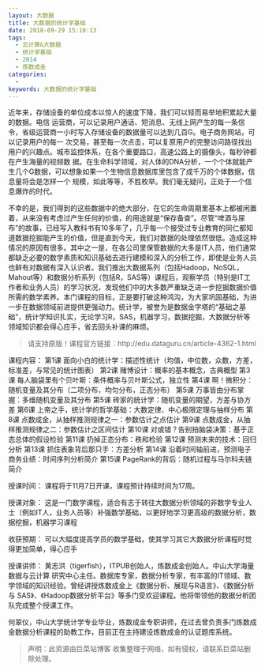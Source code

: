 ```yaml
---
layout: 大数据
title: 大数据的统计学基础
date: 2018-09-29 15:10:13
tags:
  - 云计算&大数据
  - 统计学基础
  - 2014
  - 炼数成金
categories:
  -
keywords: 大数据的统计学基础
---
```

近年来，存储设备的单位成本以惊人的速度下降，我们可以轻而易举地积累起大量的数据。电信 运营商，可以记录用户通话、短消息、无线上网产生的每一条信令，省级运营商一小时写入存储设备的数据量可以达到几百G。电子商务网站，可以记录用户的每一 次交易，甚至每一次点击，可以复原用户的完整访问路径找出用户的兴趣点。城市监控体系，在各个重要路口，高速公路上的摄像头，每秒钟都在产生海量的视频数 据。在生命科学领域，对人体的DNA分析，一个个体就能产生几个G数据，可以想象如果一个生物信息数据库里包含了成千万的个体数据，信息量将会是怎样一个 规模，如此等等，不胜枚举。我们毫无疑问，正处于一个信息爆炸的时代。

不幸的是，我们得到的这些数据中的绝大部分，在它的生命周期里基本上都被闲置着，从来没有考虑过产生任何的价值，的用途就是“保存备查”。尽管“啤酒与尿布”的故事，已经写入教科书有10多年了，几乎每一个接受过专业教育的同仁都知道数据挖掘能产生的价值，但是直到今天，我们对数据的处理依然很低。造成这种情况的原因有很多。其中之一是，在各公司里保管数据的大多是IT人员，他们通常都缺乏必要的数学素质和知识基础去进行建模和深入的分析工作，即使是业务人员也鲜有对数据有深入认识者。我们推出大数据系列（包括Hadoop，NoSQL，Mahout等）和数据分析系列（包括R，SAS等）课程后，观察学员（特别是IT工作者和业务人员）的学习状况，发现他们中的大多数严重缺乏进一步挖掘数据价值所需的数学素养。本门课程的目标，正是要打破这种鸿沟，为大家巩固基础，为进一步在数据领域前进提供更强动力。统计学，被誉为是数据金字塔的“基础之基础”，统计学知识扎实，无论学习R，SAS，机器学习，数据挖掘，大数据分析等领域知识都会得心应手，省去回头补课的麻烦。


<!-- more -->
<blockquote class="blockquote-center">
请支持原版！课程官方链接：http://edu.dataguru.cn/article-4362-1.html</blockquote>
</blockquote>
课程内容：
第1课 面向小白的统计学：描述性统计（均值，中位数，众数，方差，标准差，与常见的统计图表）
第2课 赌博设计：概率的基本概念，古典概型
第3课 每人脑袋里有个贝叶斯：条件概率与贝叶斯公式，独立性
第4课 啊！微积分：随机变量及其分布（二项分布，均匀分布，正态分布）
第5课 万事皆由分布掌握：多维随机变量及其分布
第5课 砖家的统计学：随机变量的期望，方差与协方差
第6课 上帝之手，统计学的哲学基础：大数定律、中心极限定理与抽样分布
第8课 点数成金，从抽样推测规律之一：参数估计之点估计
第9课 点数成金，从抽样推测规律之二：参数估计之区间估计
第10课 对或错？告别拍脑袋决策：基于正态总体的假设检验
第11课 扔掉正态分布：秩和检验
第12课 预测未来的技术：回归分析
第13课 抓住表象背后那只手：方差分析
第14课 沿着时间轴前进，预测电子商务业绩：时间序列分析简介
第15课 PageRank的背后：随机过程与马尔科夫链简介

授课时间：
课程将于11月7日开课，课程预计持续时间为17周。

授课对象：
这是一门数学课程，适合有志于转往大数据分析领域的非数学专业人士（例如IT人，业务人员等）补强数学基础，以更好地学习更高级的数据分析，数据挖掘，机器学习课程

收获预期：
可以大幅度提高学员的数学基础，使其学习其它大数据分析课程时觉得更加简单，得心应手

授课讲师：
黄志洪（tigerfish），ITPUB创始人，炼数成金创始人。中山大学海量数据与云计算 研究中心主任。数据库专家，数据分析专家，有丰富的IT领域、数学领域的知识经验。曾经讲授炼数成金上《数据分析、展现与R语言》、《数据分析与 SAS》、《Hadoop数据分析平台》等多门受欢迎课程。他将带领他的数据分析团队完成整个授课工作。

何翠仪，中山大学统计学专业毕业，炼数成金专职讲师，在过去曾负责多门炼数成金数据分析课程的助教工作，目前正在主持建设炼数成金的认证题库系统。

<blockquote class="blockquote-center">声明：此资源由巨菜站博客 收集整理于网络，如有侵权，请联系巨菜站删除处理。</blockquote>


<div id="jspay" sid="lykOs7n3137" style="display:none">lykOs7n3137</div>
<script type="text/javascript" src="https://www.fageka.com/j.js"></script>
<script type="text/javascript" src="https://www.fageka.com/f.js" charset="utf-8"></script>
